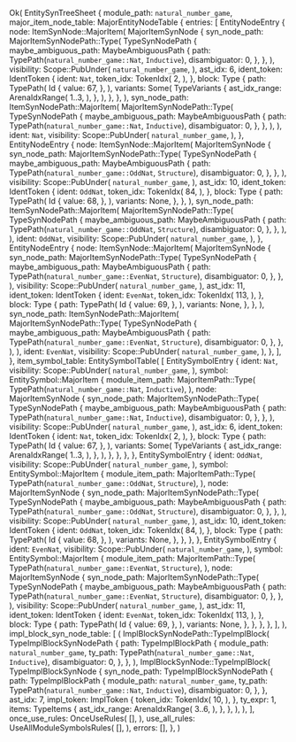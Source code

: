 Ok(
    EntitySynTreeSheet {
        module_path: `natural_number_game`,
        major_item_node_table: MajorEntityNodeTable {
            entries: [
                EntityNodeEntry {
                    node: ItemSynNode::MajorItem(
                        MajorItemSynNode {
                            syn_node_path: MajorItemSynNodePath::Type(
                                TypeSynNodePath {
                                    maybe_ambiguous_path: MaybeAmbiguousPath {
                                        path: TypePath(`natural_number_game::Nat`, `Inductive`),
                                        disambiguator: 0,
                                    },
                                },
                            ),
                            visibility: Scope::PubUnder(
                                `natural_number_game`,
                            ),
                            ast_idx: 6,
                            ident_token: IdentToken {
                                ident: `Nat`,
                                token_idx: TokenIdx(
                                    2,
                                ),
                            },
                            block: Type {
                                path: TypePath(
                                    Id {
                                        value: 67,
                                    },
                                ),
                                variants: Some(
                                    TypeVariants {
                                        ast_idx_range: ArenaIdxRange(
                                            1..3,
                                        ),
                                    },
                                ),
                            },
                        },
                    ),
                    syn_node_path: ItemSynNodePath::MajorItem(
                        MajorItemSynNodePath::Type(
                            TypeSynNodePath {
                                maybe_ambiguous_path: MaybeAmbiguousPath {
                                    path: TypePath(`natural_number_game::Nat`, `Inductive`),
                                    disambiguator: 0,
                                },
                            },
                        ),
                    ),
                    ident: `Nat`,
                    visibility: Scope::PubUnder(
                        `natural_number_game`,
                    ),
                },
                EntityNodeEntry {
                    node: ItemSynNode::MajorItem(
                        MajorItemSynNode {
                            syn_node_path: MajorItemSynNodePath::Type(
                                TypeSynNodePath {
                                    maybe_ambiguous_path: MaybeAmbiguousPath {
                                        path: TypePath(`natural_number_game::OddNat`, `Structure`),
                                        disambiguator: 0,
                                    },
                                },
                            ),
                            visibility: Scope::PubUnder(
                                `natural_number_game`,
                            ),
                            ast_idx: 10,
                            ident_token: IdentToken {
                                ident: `OddNat`,
                                token_idx: TokenIdx(
                                    84,
                                ),
                            },
                            block: Type {
                                path: TypePath(
                                    Id {
                                        value: 68,
                                    },
                                ),
                                variants: None,
                            },
                        },
                    ),
                    syn_node_path: ItemSynNodePath::MajorItem(
                        MajorItemSynNodePath::Type(
                            TypeSynNodePath {
                                maybe_ambiguous_path: MaybeAmbiguousPath {
                                    path: TypePath(`natural_number_game::OddNat`, `Structure`),
                                    disambiguator: 0,
                                },
                            },
                        ),
                    ),
                    ident: `OddNat`,
                    visibility: Scope::PubUnder(
                        `natural_number_game`,
                    ),
                },
                EntityNodeEntry {
                    node: ItemSynNode::MajorItem(
                        MajorItemSynNode {
                            syn_node_path: MajorItemSynNodePath::Type(
                                TypeSynNodePath {
                                    maybe_ambiguous_path: MaybeAmbiguousPath {
                                        path: TypePath(`natural_number_game::EvenNat`, `Structure`),
                                        disambiguator: 0,
                                    },
                                },
                            ),
                            visibility: Scope::PubUnder(
                                `natural_number_game`,
                            ),
                            ast_idx: 11,
                            ident_token: IdentToken {
                                ident: `EvenNat`,
                                token_idx: TokenIdx(
                                    113,
                                ),
                            },
                            block: Type {
                                path: TypePath(
                                    Id {
                                        value: 69,
                                    },
                                ),
                                variants: None,
                            },
                        },
                    ),
                    syn_node_path: ItemSynNodePath::MajorItem(
                        MajorItemSynNodePath::Type(
                            TypeSynNodePath {
                                maybe_ambiguous_path: MaybeAmbiguousPath {
                                    path: TypePath(`natural_number_game::EvenNat`, `Structure`),
                                    disambiguator: 0,
                                },
                            },
                        ),
                    ),
                    ident: `EvenNat`,
                    visibility: Scope::PubUnder(
                        `natural_number_game`,
                    ),
                },
            ],
        },
        item_symbol_table: EntitySymbolTable(
            [
                EntitySymbolEntry {
                    ident: `Nat`,
                    visibility: Scope::PubUnder(
                        `natural_number_game`,
                    ),
                    symbol: EntitySymbol::MajorItem {
                        module_item_path: MajorItemPath::Type(
                            TypePath(`natural_number_game::Nat`, `Inductive`),
                        ),
                        node: MajorItemSynNode {
                            syn_node_path: MajorItemSynNodePath::Type(
                                TypeSynNodePath {
                                    maybe_ambiguous_path: MaybeAmbiguousPath {
                                        path: TypePath(`natural_number_game::Nat`, `Inductive`),
                                        disambiguator: 0,
                                    },
                                },
                            ),
                            visibility: Scope::PubUnder(
                                `natural_number_game`,
                            ),
                            ast_idx: 6,
                            ident_token: IdentToken {
                                ident: `Nat`,
                                token_idx: TokenIdx(
                                    2,
                                ),
                            },
                            block: Type {
                                path: TypePath(
                                    Id {
                                        value: 67,
                                    },
                                ),
                                variants: Some(
                                    TypeVariants {
                                        ast_idx_range: ArenaIdxRange(
                                            1..3,
                                        ),
                                    },
                                ),
                            },
                        },
                    },
                },
                EntitySymbolEntry {
                    ident: `OddNat`,
                    visibility: Scope::PubUnder(
                        `natural_number_game`,
                    ),
                    symbol: EntitySymbol::MajorItem {
                        module_item_path: MajorItemPath::Type(
                            TypePath(`natural_number_game::OddNat`, `Structure`),
                        ),
                        node: MajorItemSynNode {
                            syn_node_path: MajorItemSynNodePath::Type(
                                TypeSynNodePath {
                                    maybe_ambiguous_path: MaybeAmbiguousPath {
                                        path: TypePath(`natural_number_game::OddNat`, `Structure`),
                                        disambiguator: 0,
                                    },
                                },
                            ),
                            visibility: Scope::PubUnder(
                                `natural_number_game`,
                            ),
                            ast_idx: 10,
                            ident_token: IdentToken {
                                ident: `OddNat`,
                                token_idx: TokenIdx(
                                    84,
                                ),
                            },
                            block: Type {
                                path: TypePath(
                                    Id {
                                        value: 68,
                                    },
                                ),
                                variants: None,
                            },
                        },
                    },
                },
                EntitySymbolEntry {
                    ident: `EvenNat`,
                    visibility: Scope::PubUnder(
                        `natural_number_game`,
                    ),
                    symbol: EntitySymbol::MajorItem {
                        module_item_path: MajorItemPath::Type(
                            TypePath(`natural_number_game::EvenNat`, `Structure`),
                        ),
                        node: MajorItemSynNode {
                            syn_node_path: MajorItemSynNodePath::Type(
                                TypeSynNodePath {
                                    maybe_ambiguous_path: MaybeAmbiguousPath {
                                        path: TypePath(`natural_number_game::EvenNat`, `Structure`),
                                        disambiguator: 0,
                                    },
                                },
                            ),
                            visibility: Scope::PubUnder(
                                `natural_number_game`,
                            ),
                            ast_idx: 11,
                            ident_token: IdentToken {
                                ident: `EvenNat`,
                                token_idx: TokenIdx(
                                    113,
                                ),
                            },
                            block: Type {
                                path: TypePath(
                                    Id {
                                        value: 69,
                                    },
                                ),
                                variants: None,
                            },
                        },
                    },
                },
            ],
        ),
        impl_block_syn_node_table: [
            (
                ImplBlockSynNodePath::TypeImplBlock(
                    TypeImplBlockSynNodePath {
                        path: TypeImplBlockPath {
                            module_path: `natural_number_game`,
                            ty_path: TypePath(`natural_number_game::Nat`, `Inductive`),
                            disambiguator: 0,
                        },
                    },
                ),
                ImplBlockSynNode::TypeImplBlock(
                    TypeImplBlockSynNode {
                        syn_node_path: TypeImplBlockSynNodePath {
                            path: TypeImplBlockPath {
                                module_path: `natural_number_game`,
                                ty_path: TypePath(`natural_number_game::Nat`, `Inductive`),
                                disambiguator: 0,
                            },
                        },
                        ast_idx: 7,
                        impl_token: ImplToken {
                            token_idx: TokenIdx(
                                10,
                            ),
                        },
                        ty_expr: 1,
                        items: TypeItems {
                            ast_idx_range: ArenaIdxRange(
                                3..6,
                            ),
                        },
                    },
                ),
            ),
        ],
        once_use_rules: OnceUseRules(
            [],
        ),
        use_all_rules: UseAllModuleSymbolsRules(
            [],
        ),
        errors: [],
    },
)
